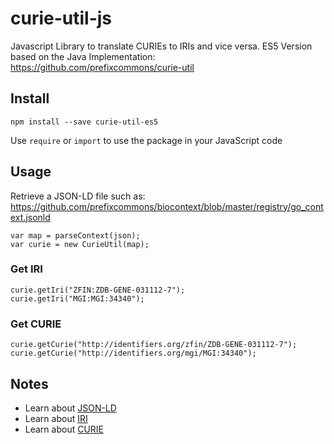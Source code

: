 # curie-util-js
Javascript Library to translate CURIEs to IRIs and vice versa. 
ES5 Version based on the Java Implementation: https://github.com/prefixcommons/curie-util

## Install
```
npm install --save curie-util-es5
```

Use `require` or `import` to use the package in your JavaScript code

## Usage
Retrieve a JSON-LD file such as: https://github.com/prefixcommons/biocontext/blob/master/registry/go_context.jsonld

```
var map = parseContext(json);
var curie = new CurieUtil(map);
```

### Get IRI
```
curie.getIri("ZFIN:ZDB-GENE-031112-7");
curie.getIri("MGI:MGI:34340");
```

### Get CURIE
```
curie.getCurie("http://identifiers.org/zfin/ZDB-GENE-031112-7");
curie.getCurie("http://identifiers.org/mgi/MGI:34340");
```

## Notes
* Learn about [JSON-LD](https://www.google.com/url?sa=t&rct=j&q=&esrc=s&source=web&cd=4&cad=rja&uact=8&ved=2ahUKEwjOtNqao7ncAhX3IjQIHXhIAOcQFjADegQIAxAB&url=https%3A%2F%2Fjson-ld.org%2F&usg=AOvVaw0KYV5lDp9ZQ0M18tp93C6E)
* Learn about [IRI](https://www.w3.org/International/iri-edit/draft-duerst-iri.html)
* Learn about [CURIE](https://www.w3.org/TR/2010/NOTE-curie-20101216/)

